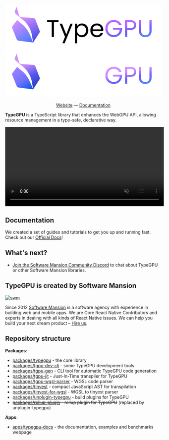 <div align="center">

![TypeGPU (light mode)](./apps/typegpu-docs/public/typegpu-logo-light.svg#gh-light-mode-only)
![TypeGPU (dark mode)](./apps/typegpu-docs/public/typegpu-logo-dark.svg#gh-dark-mode-only)

[Website](https://docs.swmansion.com/TypeGPU) — [Documentation](https://docs.swmansion.com/TypeGPU/getting-started)

</div>

**TypeGPU** is a TypeScript library that enhances the WebGPU API, allowing resource management in a type-safe, declarative way.

<div align="center">
<video width="512" autoplay muted loop src="https://github.com/user-attachments/assets/5bca716d-477d-44a1-a839-5df0c8d9044c"></video>
</div>

## Documentation

We created a set of guides and tutorials to get you up and running fast. Check out our [Official Docs](https://docs.swmansion.com/TypeGPU/getting-started)!

## What's next?

- [Join the Software Mansion Community Discord](https://discord.gg/8jpfgDqPcM) to chat about TypeGPU or other Software Mansion libraries.

## TypeGPU is created by Software Mansion

[![swm](https://logo.swmansion.com/logo?color=white&variant=desktop&width=150&tag=typegpu-github 'Software Mansion')](https://swmansion.com)

Since 2012 [Software Mansion](https://swmansion.com) is a software agency with experience in building web and mobile apps. We are Core React Native Contributors and experts in dealing with all kinds of React Native issues. We can help you build your next dream product – [Hire us](https://swmansion.com/contact/projects?utm_source=typegpu&utm_medium=readme).

## Repository structure
**Packages**:
- [packages/typegpu](/packages/typegpu) - the core library
- [packages/tgpu-dev-cli](/packages/tgpu-dev-cli) - some TypeGPU development tools
- [packages/tgpu-gen](/packages/tgpu-gen) - CLI tool for automatic TypeGPU code generation
- [packages/tgpu-jit](/packages/tgpu-jit) - Just-In-Time transpiler for TypeGPU
- [packages/tgpu-wgsl-parser](/packages/tgpu-wgsl-parser) - WGSL code parser
- [packages/tinyest](/packages/tinyest) - compact JavaScript AST for transpilation
- [packages/tinyest-for-wgsl](/packages/tinyest-for-wgsl) - WGSL to tinyest parser
- [packages/unplugin-typegpu](/packages/unplugin-typegpu) - build plugins for TypeGPU
- ~~[packages/rollup-plugin](/packages/rollup-plugin) - rollup plugin for TypeGPU~~ (replaced by unplugin-typegpu)

**Apps**:
- [apps/typegpu-docs](/apps/typegpu-docs) - the documentation, examples and benchmarks webpage
